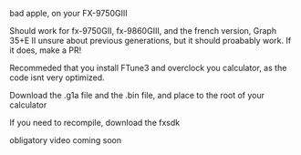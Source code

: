 bad apple, on your FX-9750GIII

Should work for fx-9750GII, fx-9860GIII, and the french version, Graph 35+E II
unsure about previous generations, but it should proabably work. If it does, make a PR!

Recommeded that you install FTune3 and overclock you calculator, as the code isnt very optimized.

Download the .g1a file and the .bin file, and place to the root of your calculator

If you need to recompile, download the fxsdk

obligatory video coming soon
